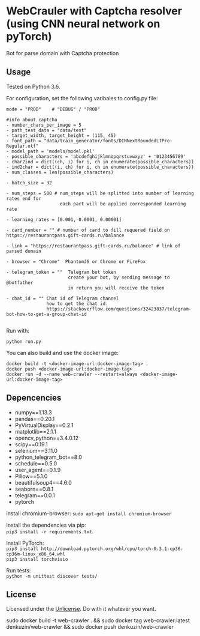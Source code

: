 # WebCrauler with Captcha resolver (using CNN neural network on pyTorch)
Bot for parse domain with Captcha protection

## Usage
Tested on Python 3.6.

For configuration, set the following varibales to config.py file:
```
mode = "PROD"    # "DEBUG" / "PROD"

#info about captcha
- number_chars_per_image = 5
- path_test_data = "data/test"
- target_width, target_height = (115, 45)
- font_path = "data/train_generator/fonts/DINNextRoundedLTPro-Regular.otf"
- model_path = 'models/model.pkl'
- possible_characters = 'abcdefghijklmnopqrstuvwxyz' + '0123456789'
- char2ind = dict((ch, i) for i, ch in enumerate(possible_characters))
- ind2char = dict((i, ch) for i, ch in enumerate(possible_characters))
- num_classes = len(possible_characters)

- batch_size = 32

- num_steps = 500 # num_steps will be splitted into number of learning rates end for
                    each part will be applied corresponded learning rate

- learning_rates = [0.001, 0.0001, 0.00001]

- card_number = "" # number of card to fill requered field on https://restaurantpass.gift-cards.ru/balance

- link = "https://restaurantpass.gift-cards.ru/balance" # link of parsed domain

- browser = "Chrome"  PhantomJS or Chrome or FireFox

- telegram_token = ""  Telegram bot token
                       create your bot, by sending message to @botfather
                       in return you will receive the token

- chat_id = "" Chat id of Telegram channel
               how to get the chat id:
               https://stackoverflow.com/questions/32423837/telegram-bot-how-to-get-a-group-chat-id


```

Run with:
```
python run.py
```
You can also build and use the docker image:
```
docker build -t <docker-image-url:docker-image-tag> .
docker push <docker-image-url:docker-image-tag>
docker run -d --name web-crawler --restart=always <docker-image-url:docker-image-tag>
```


## Depencencies
- numpy==1.13.3
- pandas==0.20.1
- PyVirtualDisplay==0.2.1
- matplotlib==2.1.1
- opencv_python==3.4.0.12
- scipy==0.19.1
- selenium==3.11.0
- python_telegram_bot==8.0
- schedule==0.5.0
- user_agent==0.1.9
- Pillow==5.1.0
- beautifulsoup4==4.6.0
- seaborn==0.8.1
- telegram==0.0.1
- pytorch

install chromium-browser:
`sudo apt-get install chromium-browser`

Install the dependencies via pip: <br> 
`pip3 install -r requirements.txt`.

Install PyTorch: <br>
`pip3 install http://download.pytorch.org/whl/cpu/torch-0.3.1-cp36-cp36m-linux_x86_64.whl` <br>
`pip3 install torchvisio`


Run tests: <br>
`python -m unittest discover tests/`

## License
Licensed under the [Unlicense](http://unlicense.org/).
Do with it whatever you want.

sudo docker build -t web-crawler . && sudo docker tag web-crawler:latest denkuzin/web-crawler && sudo docker push denkuzin/web-crawler
